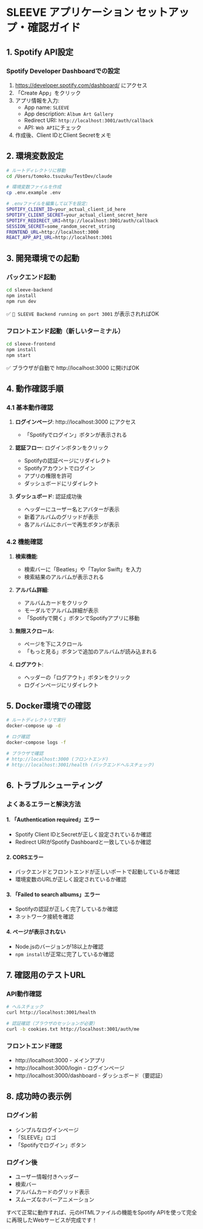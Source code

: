 # SLEEVE アプリケーション セットアップ・確認ガイド

## 1. Spotify API設定

### Spotify Developer Dashboardでの設定
1. https://developer.spotify.com/dashboard/ にアクセス
2. 「Create App」をクリック
3. アプリ情報を入力:
   - App name: `SLEEVE`
   - App description: `Album Art Gallery`
   - Redirect URI: `http://localhost:3001/auth/callback`
   - API: `Web API`にチェック
4. 作成後、Client IDとClient Secretをメモ

## 2. 環境変数設定

```bash
# ルートディレクトリに移動
cd /Users/tomoko.tsuzuku/TestDev/claude

# 環境変数ファイルを作成
cp .env.example .env

# .envファイルを編集して以下を設定:
SPOTIFY_CLIENT_ID=your_actual_client_id_here
SPOTIFY_CLIENT_SECRET=your_actual_client_secret_here
SPOTIFY_REDIRECT_URI=http://localhost:3001/auth/callback
SESSION_SECRET=some_random_secret_string
FRONTEND_URL=http://localhost:3000
REACT_APP_API_URL=http://localhost:3001
```

## 3. 開発環境での起動

### バックエンド起動
```bash
cd sleeve-backend
npm install
npm run dev
```
✅ `🎵 SLEEVE Backend running on port 3001` が表示されればOK

### フロントエンド起動（新しいターミナル）
```bash
cd sleeve-frontend
npm install
npm start
```
✅ ブラウザが自動で http://localhost:3000 に開けばOK

## 4. 動作確認手順

### 4.1 基本動作確認
1. **ログインページ**: http://localhost:3000 にアクセス
   - 「Spotifyでログイン」ボタンが表示される
   
2. **認証フロー**: ログインボタンをクリック
   - Spotifyの認証ページにリダイレクト
   - Spotifyアカウントでログイン
   - アプリの権限を許可
   - ダッシュボードにリダイレクト

3. **ダッシュボード**: 認証成功後
   - ヘッダーにユーザー名とアバターが表示
   - 新着アルバムのグリッドが表示
   - 各アルバムにホバーで再生ボタンが表示

### 4.2 機能確認
1. **検索機能**:
   - 検索バーに「Beatles」や「Taylor Swift」を入力
   - 検索結果のアルバムが表示される

2. **アルバム詳細**:
   - アルバムカードをクリック
   - モーダルでアルバム詳細が表示
   - 「Spotifyで開く」ボタンでSpotifyアプリに移動

3. **無限スクロール**:
   - ページを下にスクロール
   - 「もっと見る」ボタンで追加のアルバムが読み込まれる

4. **ログアウト**:
   - ヘッダーの「ログアウト」ボタンをクリック
   - ログインページにリダイレクト

## 5. Docker環境での確認

```bash
# ルートディレクトリで実行
docker-compose up -d

# ログ確認
docker-compose logs -f

# ブラウザで確認
# http://localhost:3000 (フロントエンド)
# http://localhost:3001/health (バックエンドヘルスチェック)
```

## 6. トラブルシューティング

### よくあるエラーと解決方法

#### 1. 「Authentication required」エラー
- Spotify Client IDとSecretが正しく設定されているか確認
- Redirect URIがSpotify Dashboardと一致しているか確認

#### 2. CORSエラー
- バックエンドとフロントエンドが正しいポートで起動しているか確認
- 環境変数のURLが正しく設定されているか確認

#### 3. 「Failed to search albums」エラー
- Spotifyの認証が正しく完了しているか確認
- ネットワーク接続を確認

#### 4. ページが表示されない
- Node.jsのバージョンが18以上か確認
- `npm install`が正常に完了しているか確認

## 7. 確認用のテストURL

### API動作確認
```bash
# ヘルスチェック
curl http://localhost:3001/health

# 認証確認（ブラウザのセッションが必要）
curl -b cookies.txt http://localhost:3001/auth/me
```

### フロントエンド確認
- http://localhost:3000 - メインアプリ
- http://localhost:3000/login - ログインページ
- http://localhost:3000/dashboard - ダッシュボード（要認証）

## 8. 成功時の表示例

### ログイン前
- シンプルなログインページ
- 「SLEEVE」ロゴ
- 「Spotifyでログイン」ボタン

### ログイン後
- ユーザー情報付きヘッダー
- 検索バー
- アルバムカードのグリッド表示
- スムーズなホバーアニメーション

すべて正常に動作すれば、元のHTMLファイルの機能をSpotify APIを使って完全に再現したWebサービスが完成です！